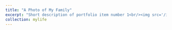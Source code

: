 ```yaml
---
title: "A Photo of My Family"
excerpt: "Short description of portfolio item number 1<br/><img src='/images/jiuye/Image from iOS (2).jpg'>"
collection: mylife
---
```

